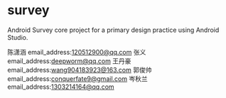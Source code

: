 # survey
Android Survey core project for a primary design practice using Android Studio.

陈潇涵 email_address:120512900@qq.com
张义   email_address:deepworm@qq.com
王丹豪 email_address:wang904183923@163.com
郭俊帅 email_address:conquerfate9@gmail.com
岑秋兰 email_address:1303214164@qq.com
